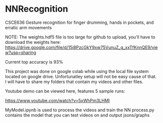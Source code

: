 # NNRecognition
CSCE636 Gesture recognition for finger drumming, hands in pockets, and erratic arm movements

NOTE: The weights.hdf5 file is too large for github to upload, you'll have to download the weights here:
https://drive.google.com/file/d/15i8PzcGkY9xw75VunuZ_g_xxTfKnnQE9/view?usp=sharing

Current top accuracy is 93%

This project was done on google colab while using the local file system located on google drive. Unfortunatley setup will not be easy cause of that. I will have to share my folders that contain my videos and other files.

Youtube demo can be viewed here, features 5 sample runs: 

https://www.youtube.com/watch?v=5xWhPm3LHMI

MyModel.ipynb is used to process the videos and train the NN
process.py contains the model that you can test videos on and output jsons/graphs
